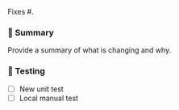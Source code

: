 Fixes #.

### :book: Summary
Provide a summary of what is changing and why.

### 🧪 Testing
- [ ] New unit test
- [ ] Local manual test
